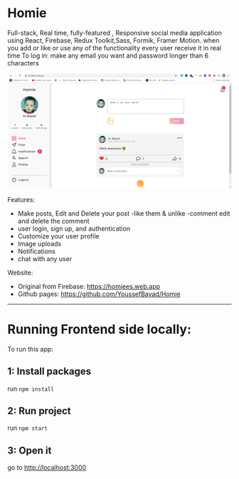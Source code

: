 # Homie

Full-stack, Real time, fully-featured , Responsive social media application using React, Firebase, Redux Toolkit,Sass, Formik, Framer Motion.
when you add or like or use any of the functionality every user receive it in real time
To log in: make any email you want and password longer than 6 characters

![Preview](preview.png?raw=true)

Features:

- Make posts, Edit and Delete your post
  -like them & unlike
  -comment edit and delete the comment
- user login, sign up, and authentication
- Customize your user profile
- Image uploads
- Notifications
- chat with any user

Website:

- Original from Firebase: https://homiees.web.app
- Github pages: https://github.com/YoussefBayad/Homie

---

# Running Frontend side locally:

To run this app:

## 1: Install packages

run `npm install`

## 2: Run project

run `npm start`

## 3: Open it

go to [http://localhost:3000](http://localhost:3000)
